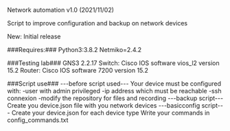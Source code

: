 Network automation v1.0 (2021/11/02)

Script to improve configuration and backup on network devices

New:
Initial release

###Requires:###
Python3:3.8.2
Netmiko=2.4.2

###Testing lab###
GNS3 2.2.17
Switch: Cisco IOS software vios_l2 version 15.2
Router: Cisco IOS software 7200 version 15.2


###Script use###
---before script used---
Your device must be configured with:
-user with admin privileged
-ip address which must be reachable
-ssh connexion
-modify the repository for files and recording
---backup script---
Create you device.json file with you network devices
---basicconfig script---
Create your device.json for each device type
Write your commands in config_commands.txt
